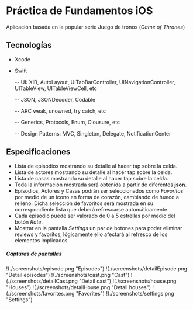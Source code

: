 # Práctica de Fundamentos iOS

Aplicación basada en la popular serie Juego de tronos (_Game of Thrones_)

## Tecnologías

- Xcode
- Swift

  -- UI: XIB, AutoLayout, UITabBarController, UINavigationController, UITableView, UITableViewCell, etc

  -- JSON, JSONDecoder, Codable

  -- ARC weak, unowned, try catch, etc

  -- Generics, Protocols, Enum, Clousure, etc

  -- Design Patterns: MVC, Singleton, Delegate, NotificationCenter

## Especificaciones

- Lista de episodios mostrando su detalle al hacer tap sobre la celda.
- Lista de actores mostrando su detalle al hacer tap sobre la celda.
- Lista de casas mostrando su detalle al hacer tap sobre la celda.
- Toda la información mostrada será obtenida a partir de diferentes **json**.
- Episodios, Actores y Casas podrán ser seleccionados como _Favoritos_ por medio de un icono en forma de corazón, cambiando de hueco a relleno. Dicha selección de favoritos será mostrada en su correspondiente lista que deberá refrescarse automáticamente.
- Cada episodio puede ser valorado de 0 a 5 estrellas por medio del botón _Rate_.
- Mostrar en la pantalla _Settings_ un par de botones para poder eliminar reviews y favoritos, lógicamente ello afectará al refresco de los elementos implicados.

##### Capturas de pantallas

!(./screenshots/episode.png "Episodes")
!(./screenshots/detailEpisode.png "Detail episodes")
!(./screenshots/cast.png "Cast")
!(./screenshots/detailCast.png "Detail cast")
!(./screenshots/house.png "Houses")
!(./screenshots/detailHouse.png "Detail houses")
!(./screenshots/favorites.png "Favorites")
!(./screenshots/settings.png "Settings")
